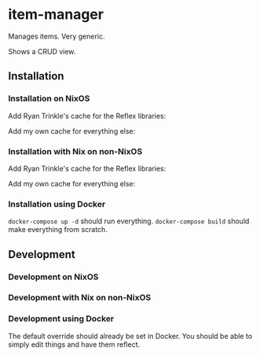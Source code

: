 # item-manager

Manages items. Very generic.

Shows a CRUD view.

## Installation

### Installation on NixOS

Add Ryan Trinkle's cache for the Reflex libraries:

Add my own cache for everything else:


### Installation with Nix on non-NixOS

Add Ryan Trinkle's cache for the Reflex libraries:

Add my own cache for everything else:


### Installation using Docker

`docker-compose up -d` should run everything.
`docker-compose build` should make everything from scratch.

## Development

### Development on NixOS

### Development with Nix on non-NixOS

### Development using Docker

The default override should already be set in Docker. You should be able to simply edit things and have them reflect.
